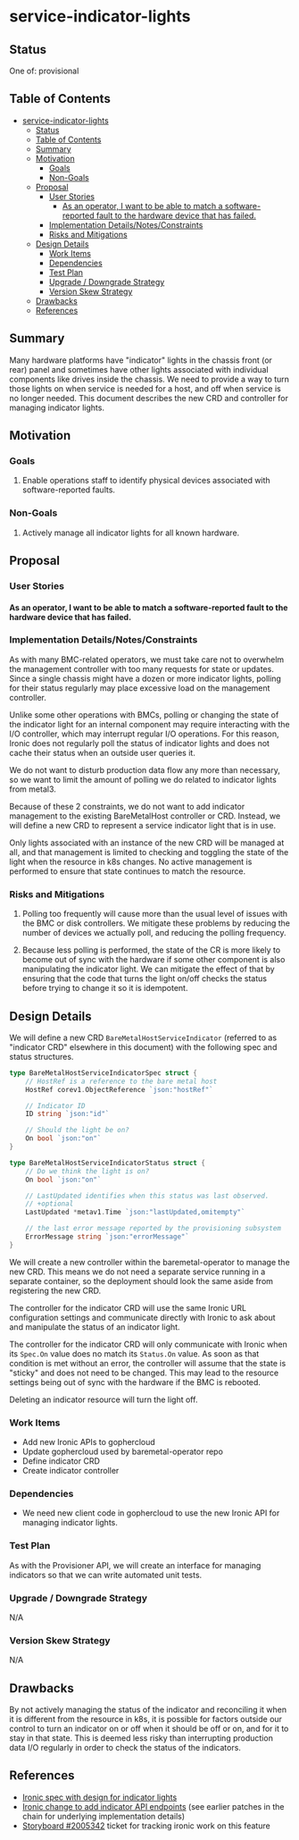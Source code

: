 <!--
 This work is licensed under a Creative Commons Attribution 3.0
 Unported License.

 http://creativecommons.org/licenses/by/3.0/legalcode
-->

# service-indicator-lights

## Status

One of: provisional

## Table of Contents

<!--ts-->
   * [service-indicator-lights](#service-indicator-lights)
      * [Status](#status)
      * [Table of Contents](#table-of-contents)
      * [Summary](#summary)
      * [Motivation](#motivation)
         * [Goals](#goals)
         * [Non-Goals](#non-goals)
      * [Proposal](#proposal)
         * [User Stories](#user-stories)
            * [As an operator, I want to be able to match a software-reported fault to the hardware device that has failed.](#as-an-operator-i-want-to-be-able-to-match-a-software-reported-fault-to-the-hardware-device-that-has-failed)
         * [Implementation Details/Notes/Constraints](#implementation-detailsnotesconstraints)
         * [Risks and Mitigations](#risks-and-mitigations)
      * [Design Details](#design-details)
         * [Work Items](#work-items)
         * [Dependencies](#dependencies)
         * [Test Plan](#test-plan)
         * [Upgrade / Downgrade Strategy](#upgrade--downgrade-strategy)
         * [Version Skew Strategy](#version-skew-strategy)
      * [Drawbacks](#drawbacks)
      * [References](#references)

<!-- Added by: dhellmann, at: Wed Jun 12 16:19:59 EDT 2019 -->

<!--te-->

## Summary

Many hardware platforms have "indicator" lights in the chassis front
(or rear) panel and sometimes have other lights associated with
individual components like drives inside the chassis. We need to
provide a way to turn those lights on when service is needed for a
host, and off when service is no longer needed. This document
describes the new CRD and controller for managing indicator lights.

## Motivation

### Goals

1. Enable operations staff to identify physical devices associated
   with software-reported faults.

### Non-Goals

1. Actively manage all indicator lights for all known hardware.

## Proposal

### User Stories

#### As an operator, I want to be able to match a software-reported fault to the hardware device that has failed.

### Implementation Details/Notes/Constraints

As with many BMC-related operators, we must take care not to overwhelm
the management controller with too many requests for state or
updates. Since a single chassis might have a dozen or more indicator
lights, polling for their status regularly may place excessive load on
the management controller.

Unlike some other operations with BMCs, polling or changing the state
of the indicator light for an internal component may require
interacting with the I/O controller, which may interrupt regular I/O
operations. For this reason, Ironic does not regularly poll the status
of indicator lights and does not cache their status when an outside
user queries it.

We do not want to disturb production data flow any more than
necessary, so we want to limit the amount of polling we do related to
indicator lights from metal3.

Because of these 2 constraints, we do not want to add indicator
management to the existing BareMetalHost controller or CRD. Instead,
we will define a new CRD to represent a service indicator light that
is in use.

Only lights associated with an instance of the new CRD will be managed
at all, and that management is limited to checking and toggling the
state of the light when the resource in k8s changes. No active
management is performed to ensure that state continues to match the
resource.

### Risks and Mitigations

1. Polling too frequently will cause more than the usual level of
   issues with the BMC or disk controllers. We mitigate these problems
   by reducing the number of devices we actually poll, and reducing
   the polling frequency.

2. Because less polling is performed, the state of the CR is more
   likely to become out of sync with the hardware if some other
   component is also manipulating the indicator light. We can mitigate
   the effect of that by ensuring that the code that turns the light
   on/off checks the status before trying to change it so it is
   idempotent.

## Design Details

We will define a new CRD `BareMetalHostServiceIndicator` (referred to
as "indicator CRD" elsewhere in this document) with the following spec
and status structures.

```go
type BareMetalHostServiceIndicatorSpec struct {
	// HostRef is a reference to the bare metal host
	HostRef corev1.ObjectReference `json:"hostRef"`

    // Indicator ID
    ID string `json:"id"`

	// Should the light be on?
	On bool `json:"on"`
}

type BareMetalHostServiceIndicatorStatus struct {
	// Do we think the light is on?
	On bool `json:"on"`

	// LastUpdated identifies when this status was last observed.
	// +optional
	LastUpdated *metav1.Time `json:"lastUpdated,omitempty"`

	// the last error message reported by the provisioning subsystem
	ErrorMessage string `json:"errorMessage"`
}
```

We will create a new controller within the baremetal-operator to
manage the new CRD. This means we do not need a separate service
running in a separate container, so the deployment should look the
same aside from registering the new CRD.

The controller for the indicator CRD will use the same Ironic URL
configuration settings and communicate directly with Ironic to ask
about and manipulate the status of an indicator light.

The controller for the indicator CRD will only communicate with Ironic
when its `Spec.On` value does no match its `Status.On` value. As soon
as that condition is met without an error, the controller will assume
that the state is "sticky" and does not need to be changed. This may
lead to the resource settings being out of sync with the hardware if
the BMC is rebooted.

Deleting an indicator resource will turn the light off.

### Work Items

- Add new Ironic APIs to gophercloud
- Update gophercloud used by baremetal-operator repo
- Define indicator CRD
- Create indicator controller

### Dependencies

- We need new client code in gophercloud to use the new Ironic API for
  managing indicator lights.

### Test Plan

As with the Provisioner API, we will create an interface for managing
indicators so that we can write automated unit tests.

### Upgrade / Downgrade Strategy

N/A

### Version Skew Strategy

N/A

## Drawbacks

By not actively managing the status of the indicator and reconciling
it when it is different from the resource in k8s, it is possible for
factors outside our control to turn an indicator on or off when it
should be off or on, and for it to stay in that state. This is deemed
less risky than interrupting production data I/O regularly in order to
check the status of the indicators.

## References

- [Ironic spec with design for indicator lights](https://review.opendev.org/#/c/655685/)
- [Ironic change to add indicator API endpoints](https://review.opendev.org/#/c/651785/)
  (see earlier patches in the chain for underlying implementation details)
- [Storyboard #2005342](https://storyboard.openstack.org/#!/story/2005342)
  ticket for tracking ironic work on this feature
